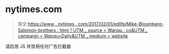 # nytimes.com

> 原文:[https://www . nytimes . com/2017/02/01/edlife/Mike-Bloomberg-Salomon-brothers . html？UTM _ source = Wanqu . co&UTM _ campaign = Wanqu+Daily&UTM _ medium = website](https://www.nytimes.com/2017/02/01/education/edlife/mike-bloomberg-salomon-brothers.html?utm_source=wanqu.co&utm_campaign=Wanqu+Daily&utm_medium=website)

请启用 JS 并禁用任何广告拦截器